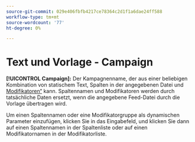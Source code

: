 ```yaml
---
source-git-commit: 029e406fbfb4217ce78364c2d1f1a6dae24ff588
workflow-type: tm+mt
source-wordcount: '77'
ht-degree: 0%

---
```

# Text und Vorlage - Campaign

**[!UICONTROL Campaign]:** Der Kampagnenname, der aus einer beliebigen Kombination von statischem Text, Spalten in der angegebenen Datei und [Modifikatoren“ &#x200B;](/help/search-social-commerce/campaign-management/inventory-feeds/modifiers-manage.md) kann. Spaltennamen und Modifikatoren werden durch tatsächliche Daten ersetzt, wenn die angegebene Feed-Datei durch die Vorlage übertragen wird.

Um einen Spaltennamen oder eine Modifikatorgruppe als dynamischen Parameter einzufügen, klicken Sie in das Eingabefeld, und klicken Sie dann auf einen Spaltennamen in der Spaltenliste oder auf einen Modifikatornamen in der Modifikatorliste.
